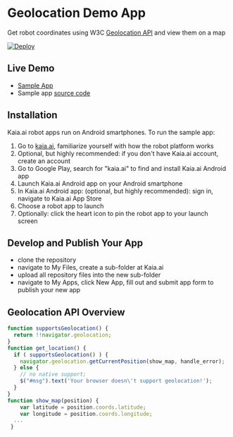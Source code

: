 # Geolocation Demo App
Get robot coordinates using W3C [Geolocation API](https://developer.mozilla.org/en-US/docs/Web/API/Geolocation) and view them on a map

[![Deploy](https://www.oomwoo.com/wp-content/uploads/2018/11/deploy.png)](https://kaia.ai/deploy)

## Live Demo
- [Sample App](https://kaia.ai/view-app/5bd7d8a9a1dc7546772f69be)
- Sample app [source code](https://github.com/kaiaai/tree/master/geolocation)

## Installation
Kaia.ai robot apps run on Android smartphones. To run the sample app:
1. Go to [kaia.ai](https://kaia.ai/), familiarize yourself with how the robot platform works
2. Optional, but highly recommended: if you don't have Kaia.ai account, create an account
3. Go to Google Play, search for "kaia.ai" to find and install Kaia.ai Android app
4. Launch Kaia.ai Android app on your Android smartphone
5. In Kaia.ai Android app: (optional, but highly recommended): sign in, navigate to Kaia.ai App Store
6. Choose a robot app to launch
7. Optionally: click the heart icon to pin the robot app to your launch screen 

## Develop and Publish Your App
- clone the repository
- navigate to My Files, create a sub-folder at Kaia.ai
- upload all repository files into the new sub-folder
- navigate to My Apps, click New App, fill out and submit app form to publish your new app

## Geolocation API Overview
```js
function supportsGeolocation() {
  return !!navigator.geolocation;
}
function get_location() {
  if ( supportsGeolocation() ) {
    navigator.geolocation.getCurrentPosition(show_map, handle_error);
  } else {
    // no native support;
	$("#msg").text('Your browser doesn\'t support geolocation!');
  }
}
function show_map(position) {
	var latitude = position.coords.latitude;
	var longitude = position.coords.longitude;
  ...
 }
````
